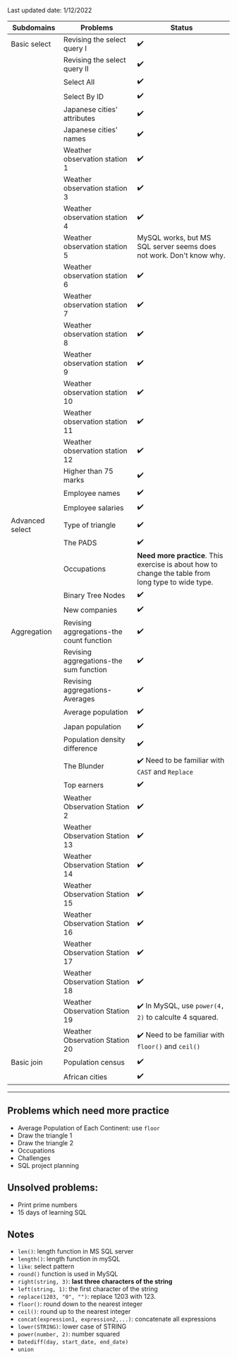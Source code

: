 Last updated date: 1/12/2022


|  Subdomains               | Problems    | Status |
|  ----------         | ----------- | ----------- |
| Basic select    | Revising the select query I    | :heavy_check_mark:     |
|     | Revising the select query II  |    :heavy_check_mark:       |
|     | Select All |  :heavy_check_mark:       |
|     | Select By ID | :heavy_check_mark:       |
|     | Japanese cities' attributes |  :heavy_check_mark:       |
|     | Japanese cities' names | :heavy_check_mark:       |
|      | Weather observation station 1 | :heavy_check_mark:       |
|      | Weather observation station 3 | :heavy_check_mark:       |
|      | Weather observation station 4 | :heavy_check_mark:       |
|      | Weather observation station 5 | MySQL works, but MS SQL server seems does not work. Don't know why.       |
|      | Weather observation station 6 | :heavy_check_mark:       |
|      | Weather observation station 7 | :heavy_check_mark:       |
|      | Weather observation station 8 | :heavy_check_mark:       |
|      | Weather observation station 9 | :heavy_check_mark:       |
|      | Weather observation station 10 | :heavy_check_mark:      |
|      | Weather observation station 11 | :heavy_check_mark:       |
|      | Weather observation station 12 | :heavy_check_mark:       |
|      |Higher than 75 marks | :heavy_check_mark:       |
|      |Employee names | :heavy_check_mark:       |
|      |Employee salaries | :heavy_check_mark:       |
| Advanced select    | Type of triangle  | :heavy_check_mark:  |
|      |The PADS |  :heavy_check_mark:  |
|      |Occupations |  **Need more practice**. This exercise is about how to change the table from long type to wide type.  |
|      |Binary Tree Nodes |  :heavy_check_mark:  |
|      |New companies |  :heavy_check_mark:  |
|   Aggregation   |Revising aggregations-the count function |  :heavy_check_mark:  |
|      |Revising aggregations-the sum function |  :heavy_check_mark:  |
|      |Revising aggregations-Averages |  :heavy_check_mark:  |
|      |Average population|  :heavy_check_mark:  |
|      |Japan population |  :heavy_check_mark:  |
|      |Population density difference |  :heavy_check_mark:  |
|      |The Blunder|  :heavy_check_mark: Need to be familiar with `CAST` and `Replace` |
|      |Top earners|  :heavy_check_mark:|
|      |Weather Observation Station 2|  :heavy_check_mark:|
|      |Weather Observation Station 13|  :heavy_check_mark:|
|      |Weather Observation Station 14|  :heavy_check_mark:|
|      |Weather Observation Station 15|  :heavy_check_mark:|
|      |Weather Observation Station 16|  :heavy_check_mark:|
|      |Weather Observation Station 17|  :heavy_check_mark:|
|      |Weather Observation Station 18|  :heavy_check_mark:|
|      |Weather Observation Station 19|  :heavy_check_mark: In MySQL, use `power(4, 2)` to calculte 4 squared. |
|      |Weather Observation Station 20|  :heavy_check_mark: Need to be familiar with `floor()` and `ceil()` |
| Basic join | Population census | :heavy_check_mark:|
|            | African cities | :heavy_check_mark:|

---------------------------------------------------------------------------------------
## Problems which need more practice
- Average Population of Each Continent: use ```floor```
- Draw the triangle 1
- Draw the triangle 2
- Occupations
- Challenges
- SQL project planning



## Unsolved problems: 
- Print prime numbers 
- 15 days of learning SQL


## Notes 

- ```len()```: length function  in MS SQL server
- ```length()```: length function in mySQL
- ```like```: select pattern
- ```round()``` function is used in MySQL
- ```right(string, 3)```: **last three characters of the string**
- ```left(string, 1)```: the first character of the string
- ```replace(1203, "0", "")```: replace 1203 with 123. 
- ```floor()```: round down to the nearest integer
- ```ceil()```: round up to the nearest integer
- ```concat(expression1, expression2,...)```: concatenate all expressions
- ```lower(STRING)```: lower case of STRING
- ```power(number, 2)```: number squared
- ```Datediff(day, start_date, end_date)```
- ```union```






